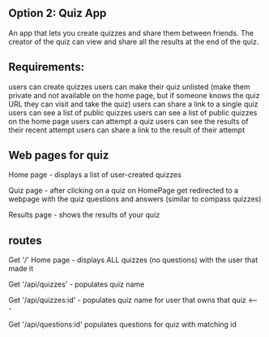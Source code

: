 ## Option 2: Quiz App
An app that lets you create quizzes and share them between friends. The creator of the quiz can view and share all the results at the end of the quiz.

## Requirements:
users can create quizzes
users can make their quiz unlisted (make them private and not available on the home page, but if someone knows the quiz URL they can visit and take the quiz)
users can share a link to a single quiz
users can see a list of public quizzes
users can see a list of public quizzes on the home page
users can attempt a quiz
users can see the results of their recent attempt
users can share a link to the result of their attempt

## Web pages for quiz
Home page - displays a list of user-created quizzes 

Quiz page - after clicking on a quiz on HomePage get redirected to a webpage with the quiz questions and answers 
(similar to compass quizzes)

Results page - shows the results of your quiz 

## routes 

Get '/' Home page - displays ALL quizzes (no questions) with the user that made it 

Get '/api/quizzes' - populates quiz name 

Get '/api/quizzes:id' - populates quiz name for user that owns that quiz <---

Get '/api/questions:id' populates questions for quiz with matching id


